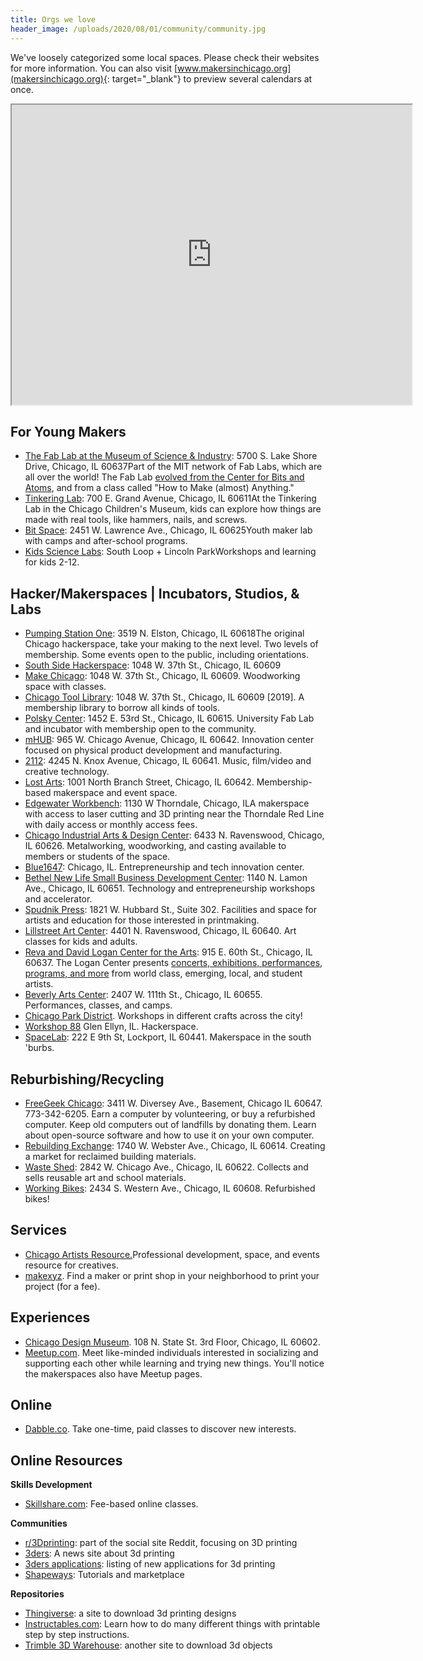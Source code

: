 ```yaml
---
title: Orgs we love
header_image: /uploads/2020/08/01/community/community.jpg
---
```


We've loosely categorized some local spaces. Please check their websites for more information. You can also visit [www.makersinchicago.org](makersinchicago.org){: target="_blank"} to preview several calendars at once.

<div class="cms-embed" data-cms-embed="PGlmcmFtZSBzcmM9Imh0dHBzOi8vd3d3Lmdvb2dsZS5jb20vbWFwcy9kL3UvMS9lbWJlZD9taWQ9MWZlTUpzdzRVSEFYQWxTQkt0VHRKUUdtbzZRaTN2ZkU5IiB3aWR0aD0iNjQwIiBoZWlnaHQ9IjQ4MCI+PC9pZnJhbWU+"><iframe src="https://www.google.com/maps/d/u/1/embed?mid=1feMJsw4UHAXAlSBKtTtJQGmo6Qi3vfE9" width="640" height="480"></iframe></div>

## For Young Makers&nbsp;

* [The Fab Lab at the Museum of Science & Industry](http://www.msichicago.org/whats-here/fab-lab/)\: 5700 S. Lake Shore Drive, Chicago, IL 60637Part of the MIT network of Fab Labs, which are all over the world\! The Fab Lab [evolved from the Center for Bits and Atoms](http://fab.cba.mit.edu/), and from a class called "How to Make (almost) Anything."
* [Tinkering Lab](http://www.chicagochildrensmuseum.org/index.php/experience/tinkering-lab)\: 700 E. Grand Avenue, Chicago, IL 60611At the Tinkering Lab in the Chicago Children's Museum, kids can explore how things are made with real tools, like hammers, nails, and screws.
* [Bit Space](http://www.bitspacechicago.com/)\: 2451 W. Lawrence Ave., Chicago, IL 60625Youth maker lab with camps and after-school programs.
* [Kids Science Labs](http://www.kslchicago.com/)\: South Loop + Lincoln ParkWorkshops and learning for kids 2-12.

## Hacker/Makerspaces \| Incubators, Studios, & Labs

* [Pumping Station One](http://pumpingstationone.org/)\: 3519 N. Elston, Chicago, IL 60618The original Chicago hackerspace, take your making to the next level. Two levels of membership. Some events open to the public, including orientations.
* [South Side Hackerspace](http://www.sshchicago.org/)\: 1048 W. 37th St., Chicago, IL 60609
* [Make Chicago](http://www.meetup.com/MAKE-Chicago/)\: 1048 W. 37th St., Chicago, IL 60609. Woodworking space with classes.
* [Chicago Tool Library](https://chicagotoollibrary.org/)\: 1048 W. 37th St., Chicago, IL 60609 \[2019\]. A membership library to borrow all kinds of tools.
* [Polsky Center](http://polsky.uchicago.edu/)\: 1452 E. 53rd St., Chicago, IL 60615. University Fab Lab and incubator with membership open to the community.
* [mHUB](http://www.mhubchicago.com/)\: 965 W. Chicago Avenue, Chicago, IL 60642. Innovation center focused on physical product development and manufacturing.
* [2112](http://2112inc.com/)\: 4245 N. Knox Avenue, Chicago, IL 60641. Music, film/video and creative technology.
* [Lost Arts](http://lostarts.co/)\: 1001 North Branch Street, Chicago, IL 60642. Membership-based makerspace and event space.
* [Edgewater Workbench](http://www.edgewaterworkbench.com/)\: 1130 W Thorndale, Chicago, ILA makerspace with access to laser cutting and 3D printing near the Thorndale Red Line with daily access or monthly access fees.
* [Chicago Industrial Arts & Design Center](http://www.ciadc.org/)\: 6433 N. Ravenswood, Chicago, IL 60626. Metalworking, woodworking, and casting available to members or students of the space.
* [Blue1647](http://www.blue1647.com/)\: Chicago, IL. Entrepreneurship and tech innovation center.
* [Bethel New Life Small Business Development Center](http://www.bethelnewlife.org/our-investments/community-economic-development/business-development/illinois-small-business-development-center/)\: 1140 N. Lamon Ave., Chicago, IL 60651. Technology and entrepreneurship workshops and accelerator.
* [Spudnik Press](http://www.spudnikpress.org/)\: 1821 W. Hubbard St., Suite 302. Facilities and space for artists and education for those interested in printmaking.
* [Lillstreet Art Center](http://lillstreet.com/)\: 4401 N. Ravenswood, Chicago, IL 60640. Art classes for kids and adults.
* [Reva and David Logan Center for the Arts](https://arts.uchicago.edu/explore/reva-and-david-logan-center-arts)\: 915 E. 60th St., Chicago, IL 60637. The Logan Center presents [concerts, exhibitions, performances, programs, and more](https://arts.uchicago.edu/logan-center/programs-and-events) from world class, emerging, local, and student artists.
* [Beverly Arts Center](http://www.beverlyartcenter.org/)\: 2407 W. 111th St., Chicago, IL 60655. Performances, classes, and camps.
* [Chicago Park District](http://www.chicagoparkdistrict.com/). Workshops in different crafts across the city\!
* [Workshop 88](http://workshop88.com/) Glen Ellyn, IL. Hackerspace.
* [SpaceLab](http://spacelab1.com/)\: 222 E 9th St, Lockport, IL 60441. Makerspace in the south 'burbs.

## Reburbishing/Recycling

* [FreeGeek Chicago](http://freegeekchicago.org/)\: 3411 W. Diversey Ave., Basement, Chicago IL 60647. 773-342-6205. Earn a computer by volunteering, or buy a refurbished computer. Keep old computers out of landfills by donating them. Learn about open-source software and how to use it on your own computer.
* [Rebuilding Exchange](http://rebuildingexchange.org/)\: 1740 W. Webster Ave., Chicago, IL 60614. Creating a market for reclaimed building materials.
* [Waste Shed](http://www.thewasteshed.com/)\: 2842 W. Chicago Ave., Chicago, IL 60622. Collects and sells reusable art and school materials.
* [Working Bikes](http://www.workingbikes.org/)\: 2434 S. Western Ave., Chicago, IL 60608. Refurbished bikes\!

## Services

* [Chicago Artists Resource.](http://www.chicagoartistsresource.org/)Professional development, space, and events resource for creatives.
* [makexyz](http://www.makexyz.com/). Find a maker or print shop in your neighborhood to print your project (for a fee).

## Experiences

* [Chicago Design Museum](https://chidm.com/). 108 N. State St. 3rd Floor, Chicago, IL 60602.
* [Meetup.com](http://meetup.com/). Meet like-minded individuals interested in socializing and supporting each other while learning and trying new things. You'll notice the makerspaces also have Meetup pages.

## Online

* [Dabble.co](http://dabble.co/). Take one-time, paid classes to discover new interests.

## Online Resources

**Skills Development**

* [Skillshare.com](http://www.skillshare.com/)\: Fee-based online classes.

**Communities**

* [r/3Dprinting](http://www.reddit.com/r/3Dprinting/)\: part of the social site Reddit, focusing on 3D printing
* [3ders](http://www.3ders.org/)\: A news site about 3d printing
* [3ders applications](http://www.3ders.org/applications.html)\: listing of new applications for 3d printing
* [Shapeways](http://www.shapeways.com/creator/tools)\: Tutorials and marketplace

**Repositories**

* [Thingiverse](http://www.thingiverse.com/)\: a site to download 3d printing designs
* [Instructables.com](http://Instructables.com)\: Learn how to do many different things with printable step by step instructions.
* [Trimble 3D Warehouse](https://3dwarehouse.sketchup.com/index.html)\: another site to download 3d objects